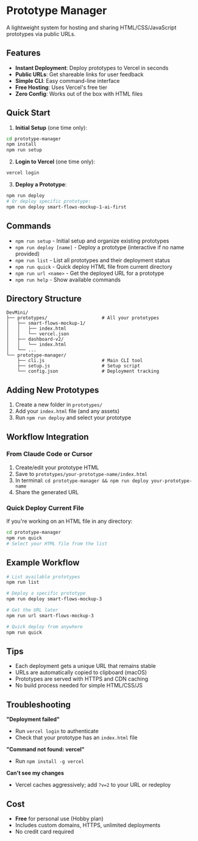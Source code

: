 # Prototype Manager

A lightweight system for hosting and sharing HTML/CSS/JavaScript prototypes via public URLs.

## Features

- **Instant Deployment**: Deploy prototypes to Vercel in seconds
- **Public URLs**: Get shareable links for user feedback
- **Simple CLI**: Easy command-line interface
- **Free Hosting**: Uses Vercel's free tier
- **Zero Config**: Works out of the box with HTML files

## Quick Start

1. **Initial Setup** (one time only):
```bash
cd prototype-manager
npm install
npm run setup
```

2. **Login to Vercel** (one time only):
```bash
vercel login
```

3. **Deploy a Prototype**:
```bash
npm run deploy
# Or deploy specific prototype:
npm run deploy smart-flows-mockup-1-ai-first
```

## Commands

- `npm run setup` - Initial setup and organize existing prototypes
- `npm run deploy [name]` - Deploy a prototype (interactive if no name provided)
- `npm run list` - List all prototypes and their deployment status
- `npm run quick` - Quick deploy HTML file from current directory
- `npm run url <name>` - Get the deployed URL for a prototype
- `npm run help` - Show available commands

## Directory Structure

```
DevMini/
├── prototypes/                    # All your prototypes
│   ├── smart-flows-mockup-1/
│   │   ├── index.html
│   │   └── vercel.json
│   ├── dashboard-v2/
│   │   └── index.html
│   └── ...
└── prototype-manager/
    ├── cli.js                     # Main CLI tool
    ├── setup.js                   # Setup script
    └── config.json                # Deployment tracking
```

## Adding New Prototypes

1. Create a new folder in `prototypes/`
2. Add your `index.html` file (and any assets)
3. Run `npm run deploy` and select your prototype

## Workflow Integration

### From Claude Code or Cursor

1. Create/edit your prototype HTML
2. Save to `prototypes/your-prototype-name/index.html`
3. In terminal: `cd prototype-manager && npm run deploy your-prototype-name`
4. Share the generated URL

### Quick Deploy Current File

If you're working on an HTML file in any directory:
```bash
cd prototype-manager
npm run quick
# Select your HTML file from the list
```

## Example Workflow

```bash
# List available prototypes
npm run list

# Deploy a specific prototype
npm run deploy smart-flows-mockup-3

# Get the URL later
npm run url smart-flows-mockup-3

# Quick deploy from anywhere
npm run quick
```

## Tips

- Each deployment gets a unique URL that remains stable
- URLs are automatically copied to clipboard (macOS)
- Prototypes are served with HTTPS and CDN caching
- No build process needed for simple HTML/CSS/JS

## Troubleshooting

**"Deployment failed"**
- Run `vercel login` to authenticate
- Check that your prototype has an `index.html` file

**"Command not found: vercel"**
- Run `npm install -g vercel`

**Can't see my changes**
- Vercel caches aggressively; add `?v=2` to your URL or redeploy

## Cost

- **Free** for personal use (Hobby plan)
- Includes custom domains, HTTPS, unlimited deployments
- No credit card required